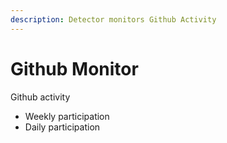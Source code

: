 ```yaml
---
description: Detector monitors Github Activity
---
```


# Github Monitor

Github activity

* Weekly participation
* Daily participation





